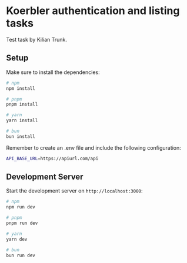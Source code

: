 # Koerbler authentication and listing tasks

Test task by Kilian Trunk.

## Setup

Make sure to install the dependencies:

```bash
# npm
npm install

# pnpm
pnpm install

# yarn
yarn install

# bun
bun install
```

Remember to create an .env file and include the following configuration:

```bash
API_BASE_URL=https://apiurl.com/api
```

## Development Server

Start the development server on `http://localhost:3000`:

```bash
# npm
npm run dev

# pnpm
pnpm run dev

# yarn
yarn dev

# bun
bun run dev
```
